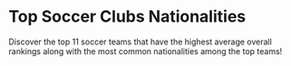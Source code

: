 # Top Soccer Clubs Nationalities
Discover the top 11 soccer teams that have the highest average overall rankings along with the most common nationalities among the top teams! 
